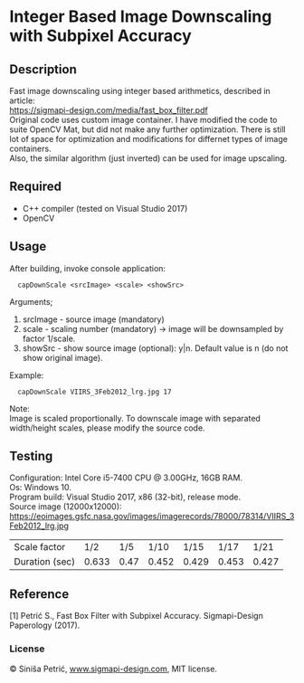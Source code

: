 # Integer Based Image Downscaling with Subpixel Accuracy
## Description
Fast image downscaling using integer based arithmetics, described in article:  
https://sigmapi-design.com/media/fast_box_filter.pdf  
Original code uses custom image container. I have modified the code to suite OpenCV Mat, but did not make any further optimization. There is still lot of space for optimization and modifications for differnet types of image containers.  
Also, the similar algorithm (just inverted) can be used for image upscaling.
## Required
- C++ compiler (tested on Visual Studio 2017) 
- OpenCV
## Usage
After building, invoke console application:

      capDownScale <srcImage> <scale> <showSrc>
Arguments;
 1. srcImage - source image (mandatory)
 2. scale - scaling number (mandatory) -> image will be downsampled by factor 1/scale.
 3. showSrc - show source image (optional): y|n. Default value is n (do not show original image). 
 
Example:

      capDownScale VIIRS_3Feb2012_lrg.jpg 17     
Note:  
Image is scaled proportionally. To downscale image with separated width/height scales, please modify the source code.        
## Testing
Configuration: Intel Core i5-7400 CPU @ 3.00GHz, 16GB RAM.  
Os: Windows 10.  
Program build: Visual Studio 2017, x86 (32-bit), release mode.  
Source image (12000x12000): https://eoimages.gsfc.nasa.gov/images/imagerecords/78000/78314/VIIRS_3Feb2012_lrg.jpg
<table>
 <tr>
  <td>
   Scale factor
   </td>
  <td>
   1/2
   </td>  
  <td>
   1/5
   </td>  
<td>
   1/10
   </td>   
  <td>
   1/15
   </td>    
  <td>
   1/17
   </td>     
  <td>
   1/21
   </td>       
 </tr>
 <tr>
  <td>
   Duration (sec)
  </td>
  <td>
   0.633
  </td>
  <td>
   0.47
  </td>
  <td>
   0.452
  </td>
  <td>
   0.429
  </td>
  <td>
   0.453
  </td>
  <td>
   0.427
  </td>
 </tr>
</table>

## Reference
[1] Petrić S., Fast Box Filter with Subpixel Accuracy. Sigmapi-Design Paperology (2017).
### License
© Siniša Petrić, www.sigmapi-design.com, MIT license.




